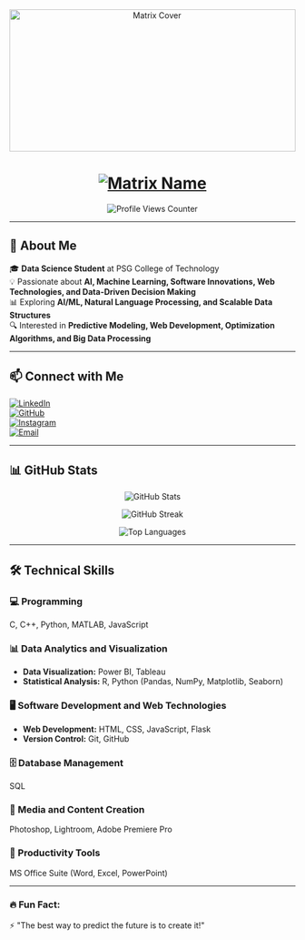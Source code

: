 <div align="center">
  <img width="100%" height="250px" src="https://media.giphy.com/media/l3vR85PnGsBwu1PFK/giphy.gif" alt="Matrix Cover" />
</div>

<h1 align="center">
  <a href="https://github.com/VisvaV">
    <img src="https://readme-typing-svg.demolab.com?font=Fira+Code&size=32&pause=1000&color=00FF00&center=true&vCenter=true&width=435&lines=VISVA;AI+%7C+ML+%7C+Web+Tech;Data+Science+Student" alt="Matrix Name" />
  </a>
</h1>

<p align="center">
  <img src="https://komarev.com/ghpvc/?username=VisvaV&color=blue&style=flat-square&label=Profile+Views" alt="Profile Views Counter" />
</p>

---

## 🚀 About Me  
🎓 **Data Science Student** at PSG College of Technology  
💡 Passionate about **AI, Machine Learning, Software Innovations, Web Technologies, and Data-Driven Decision Making**  
📊 Exploring **AI/ML, Natural Language Processing, and Scalable Data Structures**  
🔍 Interested in **Predictive Modeling, Web Development, Optimization Algorithms, and Big Data Processing**  

---

## 📫 Connect with Me  
[![LinkedIn](https://img.shields.io/badge/-LinkedIn-blue?style=flat&logo=Linkedin&logoColor=white)](https://www.linkedin.com/in/visvav/)  
[![GitHub](https://img.shields.io/badge/-GitHub-000?style=flat&logo=GitHub&logoColor=white)](https://github.com/VisvaV)  
[![Instagram](https://img.shields.io/badge/-Instagram-purple?style=flat&logo=instagram&logoColor=white)](https://www.instagram.com/visva2005/)  
[![Email](https://img.shields.io/badge/Email-visvafelix2005%40gmail.com-red?style=flat&logo=gmail&logoColor=white)](mailto:visvafelix2005@gmail.com)  

---

## 📊 GitHub Stats  
<p align="center">
  <img src="https://github-readme-stats.vercel.app/api?username=VisvaV&show_icons=true&theme=tokyonight" alt="GitHub Stats" />
</p>

<p align="center">
  <img src="https://github-readme-streak-stats.herokuapp.com/?user=VisvaV&theme=tokyonight" alt="GitHub Streak" />
</p>

<p align="center">
  <img src="https://github-readme-stats.vercel.app/api/top-langs/?username=VisvaV&layout=compact&theme=tokyonight" alt="Top Languages" />
</p>

---

## 🛠️ Technical Skills  

### 💻 Programming  
C, C++, Python, MATLAB, JavaScript  

### 📊 Data Analytics and Visualization  
- **Data Visualization:** Power BI, Tableau  
- **Statistical Analysis:** R, Python (Pandas, NumPy, Matplotlib, Seaborn)  

### 🖥️ Software Development and Web Technologies  
- **Web Development:** HTML, CSS, JavaScript, Flask  
- **Version Control:** Git, GitHub  

### 🗄️ Database Management  
SQL 

### 🎨 Media and Content Creation  
Photoshop, Lightroom, Adobe Premiere Pro  

### 📂 Productivity Tools  
MS Office Suite (Word, Excel, PowerPoint)  

---

### 🔥 **Fun Fact:**  
⚡ "The best way to predict the future is to create it!"  
